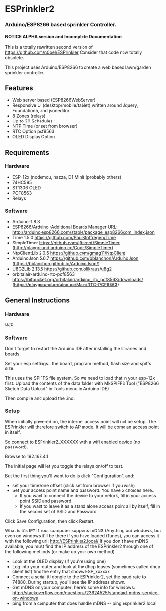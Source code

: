 # ESPrinkler2
### Arduino/ESP8266 based sprinkler Controller.

#### NOTICE ALPHA version and Incomplete Documentation

This is a totally rewritten second version of https://github.com/n0bel/ESPrinkler Consider that code now totally obsolete.

This project uses Arduino/ESP8266 to create a web based lawn/garden sprinkler controller.

## Features

* Web server based (ESP8266WebServer)
* Responsive UI (desktop/mobile/tablet) written around Jquery, Foundation5, and jsoneditor
* 8 Zones (relays)
* Up to 30 Schedules
* NTP Time (or set from browser)
* RTC Option pcf8563
* OLED Display Option

## Requirements

### Hardware

* ESP-12x (nodemcu, hazza, D1 Mini) (probably others)
* 74HC595
* ST1306 OLED
* PCF8563
* Relays


### Software
* Arduino-1.8.3
* ESP8266/Arduino :Additional Boards Manager URL: http://arduino.esp8266.com/stable/package_esp8266com_index.json
* Time 1.5.0 https://github.com/PaulStoffregen/Time
* SimpleTimer https://github.com/jfturcot/SimpleTimer (http://playground.arduino.cc/Code/SimpleTimer)
* NtpClientLib 2.0.5 https://github.com/gmag11/NtpClient
* ArduinoJson 5.6.7 https://github.com/bblanchon/ArduinoJson (https://bblanchon.github.io/ArduinoJson/)
* U8G2Lib 2.13.5 https://github.com/olikraus/u8g2
* orbitalair-arduino-rtc-pcf8563  https://bitbucket.org/orbitalair/arduino_rtc_pcf8563/downloads/ (https://playground.arduino.cc/Main/RTC-PCF8563)



## General Instructions

### Hardware

*WIP*

### Software
Don't forget to restart the Arduino IDE after installing the libraries and boards.

Set your esp settings.. the board, program method, flash size and spiffs size.

This uses the SPIFFS file system.  So we need to load that in your esp-12x first.
Upload the contents of the data folder with MkSPIFFS Tool ("ESP8266 Sketch Data Upload" in Tools menu in Arduino IDE)

Then compile and upload the .ino.

### Setup

When initially powered on, the internet access point will not be setup.  The ESPrinkler will therefore switch to AP mode.   It will be come an access point
in itself.

So connect to ESPrinkler2_XXXXXX with a wifi enabled device (no password).

Browse to 192.168.4.1

The initial page will let you toggle the relays on/off to test.

But the first thing you'll want to do is click "Configuration", and:
* set your timezone offset (click set from browser if you wish)
* Set your access point name and password. You have 2 choices here..
  * If you want to connect the device to your netork, fill in your access point SSID and password.
  * If you want to leave it as a stand alone access point all by itself, fill in the second set of SSID and Password

Click Save Configuration, then click Restart.

What is it's IP?  If your computer supports mDNS (Anything but windows, but even
on windows it'll be there if you have loaded iTunes), you can access it with the following
url: http://ESPrinkler2.local/  If you don't have mDNS available, you must find the IP address of the ESPrinkler2 through one of the following methods (or make up your own method)

* Look at the OLED display (if you're using one)
* Log into your router and look at the dhcp leases (sometimes called dhcp client list)
find the entry that shows ESP_xxxxxx
* Connect a serial ttl dongle to the ESPrinkler2, set the baud rate to 74880.  During startup, you'll see the IP address shown.
* Get mDNS on your computer: here's some info for windows:
http://stackoverflow.com/questions/23624525/standard-mdns-service-on-windows
* ping from a computer that does handle mDNS   --  ping esprinkler2.local
